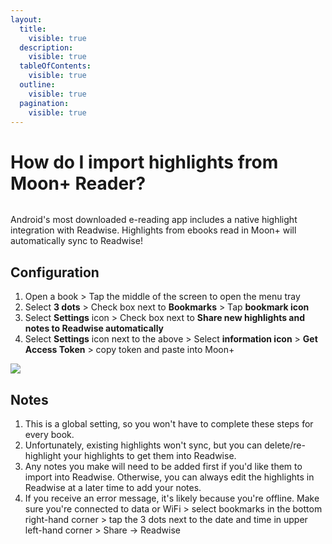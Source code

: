 ```yaml
---
layout:
  title:
    visible: true
  description:
    visible: true
  tableOfContents:
    visible: true
  outline:
    visible: true
  pagination:
    visible: true
---
```


# How do I import highlights from Moon+ Reader?

<figure><img src="../../.gitbook/assets/image (13).png" alt=""><figcaption></figcaption></figure>

Android's most downloaded e-reading app includes a native highlight integration with Readwise. Highlights from ebooks read in Moon+ will automatically sync to Readwise!&#x20;

## Configuration

1. Open a book > Tap the middle of the screen to open the menu tray&#x20;
2. Select **3 dots** > Check box next to **Bookmarks** > Tap **bookmark icon**&#x20;
3. Select **Settings** icon > Check box next to **Share new highlights and notes to Readwise automatically**
4. Select **Settings** icon next to the above > Select **information icon** > **Get Access Token** > copy token and paste into Moon+

![](https://d33v4339jhl8k0.cloudfront.net/docs/assets/5eb8cc86042863474d1a75fd/images/611dfbbab55c2b04bf6dfd31/file-U7ahKuAl02.gif)

## Notes

1. This is a global setting, so you won't have to complete these steps for every book.
2. Unfortunately, existing highlights won't sync, but you can delete/re-highlight your highlights to get them into Readwise.&#x20;
3. Any notes you make will need to be added first if you'd like them to import into Readwise. Otherwise, you can always edit the highlights in Readwise at a later time to add your notes.
4. If you receive an error message, it's likely because you're offline. Make sure you're connected to data or WiFi > select bookmarks in the bottom right-hand corner > tap the 3 dots next to the date and time in upper left-hand corner > Share → Readwise
